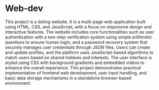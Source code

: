 # Web-dev
This project is a dating website. It is a multi-page web application built using HTML, CSS, and JavaScript, with a focus on responsive design and interactive features. The website includes core functionalities such as user authentication with a two-step verification system using simple arithmetic questions to ensure human login, and a password recovery system that securely manages user credentials through JSON files. Users can create and update profiles, and the platform uses JavaScript-based algorithms to match users based on shared hobbies and interests. The user interface is styled using CSS with background gradients and embedded videos to enhance the overall experience. This project demonstrates practical implementation of frontend web development, user input handling, and basic data storage mechanisms in a standalone browser-based environment.

